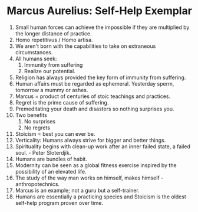 # Marcus Aurelius: Self-Help Exemplar

1. Small human forces can achieve the impossible if they are multiplied by the longer distance of practice.
2. Homo repetitivus / Homo artisa.
3. We aren't born with the capabilities to take on extraneous circumstances.
4. All humans seek:
   1. Immunity from suffering
   2. Realize our potential.
5. Religion has always provided the key form of immunity from suffering.
6. Human affairs must be regarded as ephemeral. Yesterday sperm, tomorrow a mummy or ashes.
7. Marcus = product of centuries of stoic teachings and practices.
8. Regret is the prime cause of suffering.
9. Premeditating your death and disasters so nothing surprises you.
10. Two benefits
    1.  No surprises
    2.  No regrets
11. Stoicism = best you can ever be.
12. Verticality: Humans always strive for bigger and better things.
13. Spirituality begins with clean-up work after an inner failed state, a failed soul. - Peter Sloterdjik.
14. Humans are bundles of habit. 
15. Modernity can be seen as a global fitness exercise inspired by the possibility of an elevated life.
16. The study of the way man works on himself, makes himself - anthropotechnics.
17. Marcus is an example; not a guru but a self-trainer.
18. Humans are essentially a practicing species and Stoicism is the oldest self-help program proven over time.